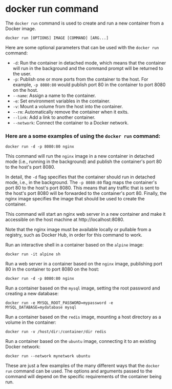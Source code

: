 # docker run command

The `docker run` command is used to create and run a new container from a Docker image.

    docker run [OPTIONS] IMAGE [COMMAND] [ARG...]

Here are some optional parameters that can be used with the `docker run` command:

-   `-d`: Run the container in detached mode, which means that the container will run in the background and the command prompt will be returned to the user.
-   `-p`: Publish one or more ports from the container to the host. For example, `-p 8080:80` would publish port 80 in the container to port 8080 on the host.
-   `--name`: Assign a name to the container.
-   `-e`: Set environment variables in the container.
-   `-v`: Mount a volume from the host into the container.
-   `--rm`: Automatically remove the container when it exits.
-   `--link`: Add a link to another container.
-   `--network`: Connect the container to a Docker network.

### Here are a some examples of using the `docker run` command:

    docker run -d -p 8080:80 nginx
    
This command will run the `nginx` image in a new container in detached mode (i.e., running in the background) and publish the container's port 80 to the host's port 8080.

In detail, the `-d` flag specifies that the container should run in detached mode, i.e., in the background. The `-p 8080:80` flag maps the container's port 80 to the host's port 8080. This means that any traffic that is sent to the host's port 8080 will be forwarded to the container's port 80. Finally, the nginx image specifies the image that should be used to create the container.

This command will start an nginx web server in a new container and make it accessible on the host machine at http://localhost:8080.

Note that the nginx image must be available locally or pullable from a registry, such as Docker Hub, in order for this command to work.

Run an interactive shell in a container based on the `alpine` image:

    docker run -it alpine sh

Run a web server in a container based on the `nginx` image, publishing port 80 in the container to port 8080 on the host:

    docker run -d -p 8080:80 nginx

Run a container based on the `mysql` image, setting the root password and creating a new database:

    docker run -e MYSQL_ROOT_PASSWORD=mypassword -e MYSQL_DATABASE=mydatabase mysql

Run a container based on the `redis` image, mounting a host directory as a volume in the container:

    docker run -v /host/dir:/container/dir redis

Run a container based on the `ubuntu` image, connecting it to an existing Docker network:

    docker run --network mynetwork ubuntu    

These are just a few examples of the many different ways that the `docker run` command can be used. The options and arguments passed to the command will depend on the specific requirements of the container being run.
